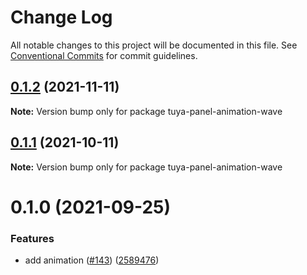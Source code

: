 # Change Log

All notable changes to this project will be documented in this file.
See [Conventional Commits](https://conventionalcommits.org) for commit guidelines.

## [0.1.2](https://github.com/tuya/tuya-panel-kit/compare/tuya-panel-animation-wave@0.1.1...tuya-panel-animation-wave@0.1.2) (2021-11-11)

**Note:** Version bump only for package tuya-panel-animation-wave





## [0.1.1](https://github.com/tuya/tuya-panel-kit/compare/tuya-panel-animation-wave@0.1.0...tuya-panel-animation-wave@0.1.1) (2021-10-11)

**Note:** Version bump only for package tuya-panel-animation-wave





# 0.1.0 (2021-09-25)


### Features

* add animation ([#143](https://github.com/tuya/tuya-panel-kit/issues/143)) ([2589476](https://github.com/tuya/tuya-panel-kit/commit/2589476481a1834e4126a1837d5a4ddc5480fbc7))
